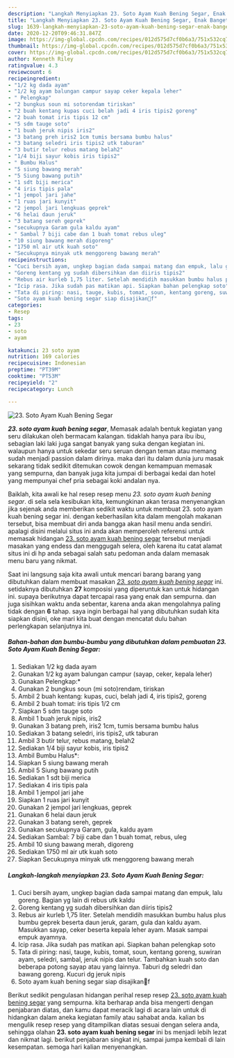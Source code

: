 ```yaml
---
description: "Langkah Menyiapkan 23. Soto Ayam Kuah Bening Segar, Enak Banget"
title: "Langkah Menyiapkan 23. Soto Ayam Kuah Bening Segar, Enak Banget"
slug: 1639-langkah-menyiapkan-23-soto-ayam-kuah-bening-segar-enak-banget
date: 2020-12-20T09:46:31.847Z
image: https://img-global.cpcdn.com/recipes/012d575d7cf0b6a3/751x532cq70/23-soto-ayam-kuah-bening-segar-foto-resep-utama.jpg
thumbnail: https://img-global.cpcdn.com/recipes/012d575d7cf0b6a3/751x532cq70/23-soto-ayam-kuah-bening-segar-foto-resep-utama.jpg
cover: https://img-global.cpcdn.com/recipes/012d575d7cf0b6a3/751x532cq70/23-soto-ayam-kuah-bening-segar-foto-resep-utama.jpg
author: Kenneth Riley
ratingvalue: 4.3
reviewcount: 6
recipeingredient:
- "1/2 kg dada ayam"
- "1/2 kg ayam balungan campur sayap ceker kepala leher"
- " Pelengkap"
- "2 bungkus soun mi sotorendam tiriskan"
- "2 buah kentang kupas cuci belah jadi 4 iris tipis2 goreng"
- "2 buah tomat iris tipis 12 cm"
- "5 sdm tauge soto"
- "1 buah jeruk nipis iris2"
- "3 batang preh iris2 1cm tumis bersama bumbu halus"
- "3 batang seledri iris tipis2 utk taburan"
- "3 butir telur rebus matang belah2"
- "1/4 biji sayur kobis iris tipis2"
- " Bumbu Halus"
- "5 siung bawang merah"
- "5 Siung bawang putih"
- "1 sdt biji merica"
- "4 iris tipis pala"
- "1 jempol jari jahe"
- "1 ruas jari kunyit"
- "2 jempol jari lengkuas geprek"
- "6 helai daun jeruk"
- "3 batang sereh geprek"
- "secukupnya Garam gula kaldu ayam"
- " Sambal 7 biji cabe dan 1 buah tomat rebus uleg"
- "10 siung bawang merah digoreng"
- "1750 ml air utk kuah soto"
- "Secukupnya minyak utk menggoreng bawang merah"
recipeinstructions:
- "Cuci bersih ayam, ungkep bagian dada sampai matang dan empuk, lalu goreng. Bagian yg lain di rebus utk kaldu"
- "Goreng kentang yg sudah dibersihkan dan diiris tipis2"
- "Rebus air kurleb 1,75 liter. Setelah mendidih masukkan bumbu halus plus bumbu geprek beserta daun jeruk, garam, gula dan kaldu ayam. Masukkan sayap, ceker beserta kepala leher ayam. Masak sampai empuk ayamnya."
- "Icip rasa. Jika sudah pas matikan api. Siapkan bahan pelengkap soto"
- "Tata di piring: nasi, tauge, kubis, tomat, soun, kentang goreng, suwiran ayam, seledri, sambal, jeruk nipis dan telur. Tambahkan kuah soto dan beberapa potong sayap atau yang lainnya. Taburi dg seledri dan bawang goreng. Kucuri dg jeruk nipis"
- "Soto ayam kuah bening segar siap disajikan🥰f"
categories:
- Resep
tags:
- 23
- soto
- ayam

katakunci: 23 soto ayam 
nutrition: 169 calories
recipecuisine: Indonesian
preptime: "PT39M"
cooktime: "PT53M"
recipeyield: "2"
recipecategory: Lunch

---
```



![23. Soto Ayam Kuah Bening Segar](https://img-global.cpcdn.com/recipes/012d575d7cf0b6a3/751x532cq70/23-soto-ayam-kuah-bening-segar-foto-resep-utama.jpg)

<b><i>23. soto ayam kuah bening segar</i></b>, Memasak adalah bentuk kegiatan yang seru dilakukan oleh bermacam kalangan. tidaklah hanya para ibu ibu, sebagian laki laki juga sangat banyak yang suka dengan kegiatan ini. walaupun hanya untuk sekedar seru seruan dengan teman atau memang sudah menjadi passion dalam dirinya. maka dari itu dalam dunia juru masak sekarang tidak sedikit ditemukan cowok dengan kemampuan memasak yang sempurna, dan banyak juga kita jumpai di berbagai kedai dan hotel yang mempunyai chef pria sebagai koki andalan nya.

Baiklah, kita awali ke hal resep resep menu <i>23. soto ayam kuah bening segar</i>. di sela sela kesibukan kita, kemungkinan akan terasa menyenangkan jika sejenak anda memberikan sedikit waktu untuk membuat 23. soto ayam kuah bening segar ini. dengan keberhasilan kita dalam mengolah makanan tersebut, bisa membuat diri anda bangga akan hasil menu anda sendiri. apalagi disini melalui situs ini anda akan memperoleh referensi untuk memasak hidangan <u>23. soto ayam kuah bening segar</u> tersebut menjadi masakan yang endess dan menggugah selera, oleh karena itu catat alamat situs ini di hp anda sebagai salah satu pedoman anda dalam memasak menu baru yang nikmat.




Saat ini langsung saja kita awali untuk mencari barang barang yang dibutuhkan dalam membuat masakan <u><i>23. soto ayam kuah bening segar</i></u> ini. setidaknya dibutuhkan <b>27</b> komposisi yang diperuntuk kan untuk hidangan ini. supaya berikutnya dapat tercapai rasa yang enak dan sempurna. dan juga sisihkan waktu anda sebentar, karena anda akan mengolahnya paling tidak dengan <b>6</b> tahap. saya ingin berbagai hal yang dibutuhkan sudah kita siapkan disini, oke mari kita buat dengan mencatat dulu bahan perlengkapan selanjutnya ini.

<!--inarticleads1-->

##### Bahan-bahan dan bumbu-bumbu yang dibutuhkan dalam pembuatan 23. Soto Ayam Kuah Bening Segar:

1. Sediakan 1/2 kg dada ayam
1. Gunakan 1/2 kg ayam balungan campur (sayap, ceker, kepala leher)
1. Gunakan  Pelengkap:*
1. Gunakan 2 bungkus soun (mi soto)rendam, tiriskan
1. Ambil 2 buah kentang: kupas, cuci, belah jadi 4, iris tipis2, goreng
1. Ambil 2 buah tomat: iris tipis 1/2 cm
1. Siapkan 5 sdm tauge soto
1. Ambil 1 buah jeruk nipis, iris2
1. Gunakan 3 batang preh, iris2 1cm, tumis bersama bumbu halus
1. Sediakan 3 batang seledri, iris tipis2, utk taburan
1. Ambil 3 butir telur, rebus matang, belah2
1. Sediakan 1/4 biji sayur kobis, iris tipis2
1. Ambil  Bumbu Halus*:
1. Siapkan 5 siung bawang merah
1. Ambil 5 Siung bawang putih
1. Sediakan 1 sdt biji merica
1. Sediakan 4 iris tipis pala
1. Ambil 1 jempol jari jahe
1. Siapkan 1 ruas jari kunyit
1. Gunakan 2 jempol jari lengkuas, geprek
1. Gunakan 6 helai daun jeruk
1. Gunakan 3 batang sereh, geprek
1. Gunakan secukupnya Garam, gula, kaldu ayam
1. Sediakan  Sambal: 7 biji cabe dan 1 buah tomat, rebus, uleg
1. Ambil 10 siung bawang merah, digoreng
1. Sediakan 1750 ml air utk kuah soto
1. Siapkan Secukupnya minyak utk menggoreng bawang merah




<!--inarticleads2-->

##### Langkah-langkah menyiapkan 23. Soto Ayam Kuah Bening Segar:

1. Cuci bersih ayam, ungkep bagian dada sampai matang dan empuk, lalu goreng. Bagian yg lain di rebus utk kaldu
1. Goreng kentang yg sudah dibersihkan dan diiris tipis2
1. Rebus air kurleb 1,75 liter. Setelah mendidih masukkan bumbu halus plus bumbu geprek beserta daun jeruk, garam, gula dan kaldu ayam. Masukkan sayap, ceker beserta kepala leher ayam. Masak sampai empuk ayamnya.
1. Icip rasa. Jika sudah pas matikan api. Siapkan bahan pelengkap soto
1. Tata di piring: nasi, tauge, kubis, tomat, soun, kentang goreng, suwiran ayam, seledri, sambal, jeruk nipis dan telur. Tambahkan kuah soto dan beberapa potong sayap atau yang lainnya. Taburi dg seledri dan bawang goreng. Kucuri dg jeruk nipis
1. Soto ayam kuah bening segar siap disajikan🥰f




Berikut sedikit pengulasan hidangan perihal resep resep <u>23. soto ayam kuah bening segar</u> yang sempurna. kita berharap anda bisa mengerti dengan penjabaran diatas, dan kamu dapat meracik lagi di acara lain untuk di hidangkan dalam aneka kegiatan family atau sahabat anda. kalian bs mengulik resep resep yang ditampilkan diatas sesuai dengan selera anda, sehingga olahan <b>23. soto ayam kuah bening segar</b> ini bs menjadi lebih lezat dan nikmat lagi. berikut penjabaran singkat ini, sampai jumpa kembali di lain kesempatan. semoga hari kalian menyenangkan.
